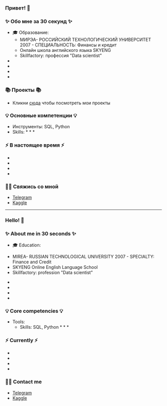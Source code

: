 ### Привет! 👋

### ✨ Обо мне за 30 секунд ✨ 
* 🎓 Образование:
  - МИРЭА- РОССИЙСКИЙ ТЕХНОЛОГИЧЕСКИЙ УНИВЕРСИТЕТ
2007 - СПЕЦИАЛЬНОСТЬ: Финансы и кредит
  - Онлайн школа английского языка SKYENG
  - Skillfactory: профессия "Data scientist"
* 
*  
* 
* 

### 📚 Проекты 📚

* Кликни [сюда](https://github.com/dariazvonareva/Project_3_EDA_Booking_reviews) чтобы посмотреть мои проекты

### 💡 Основные компетенции 💡
- Инструменты: SQL, Python
- Skills: 
    * 
    * 
    * 

### ⚡️ В настоящее время ⚡️
- 
- 
- 
- 

### 🙌🏻 Свяжись со мной
- [Telegram]()
- [Kaggle]()

---

### Hello! 👋

### ✨ About me in 30 seconds ✨ 
* 🎓 Education:
 - MIREA- RUSSIAN TECHNOLOGICAL UNIVERSITY
2007 - SPECIALTY: Finance and Credit
 - SKYENG Online English Language School
 - Skillfactory: profession "Data scientist"
* 
* 
* 
* 

### 💡 Core competencies 💡
- Tools: 
  - Skills: SQL, Python
    * 
    * 
    * 


### ⚡️ Currently ⚡️
- 
- 
- 
- 

### 🙌🏻 Contact me
- [Telegram]()
- [Kaggle]()
